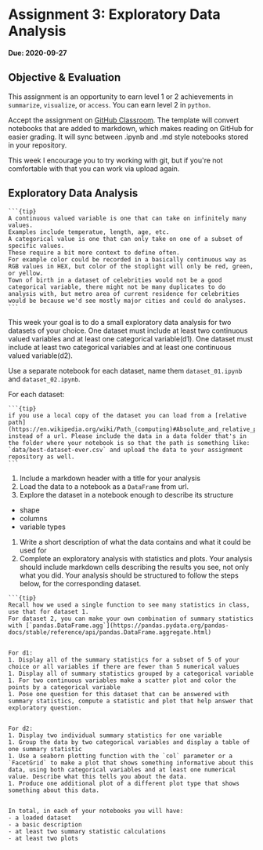 # Assignment 3: Exploratory Data Analysis

__Due: 2020-09-27__

## Objective & Evaluation

This assignment is an opportunity to earn level 1 or 2 achievements in `summarize`, `visualize`, or `access`. You can earn level 2 in `python`.


Accept the assignment on [GitHub Classroom](https://classroom.github.com/a/t2NWi3KU).  The template will convert notebooks that are added to markdown, which makes reading on GitHub for easier grading. It will sync between .ipynb and .md style notebooks stored in your repository.  

This week I encourage you to try working with git, but if you're not comfortable with that you can work via upload again.  



## Exploratory Data Analysis

````{margin}
```{tip}
A continuous valued variable is one that can take on infinitely many values.
Examples include temperatue, length, age, etc.
A categorical value is one that can only take on one of a subset of specific values.
These require a bit more context to define often.
For example color could be recorded in a basically continuous way as RGB values in HEX, but color of the stoplight will only be red, green, or yellow.
Town of birth in a dataset of celebrities would not be a good categorical variable, there might not be many duplicates to do analysis with, but metro area of current residence for celebrities would be because we'd see mostly major cities and could do analyses.
```
````

This week your goal is to do a small exploratory data analysis for two datasets of your choice. One dataset must include at least two continuous valued variables and at least one categorical variable(d1). One dataset must include at least two categorical variables and at least one continuous valued variable(d2).


Use a separate notebook for each dataset, name them `dataset_01.ipynb` and `dataset_02.ipynb`.


For each dataset:
````{margin}
```{tip}
if you use a local copy of the dataset you can load from a [relative path](https://en.wikipedia.org/wiki/Path_(computing)#Absolute_and_relative_paths) instead of a url. Please include the data in a data folder that's in the folder where your notebook is so that the path is something like: `data/best-dataset-ever.csv` and upload the data to your assignment repository as well. 
```
````

1. Include a markdown header with a title for your analysis
1. Load the data to a notebook as a `DataFrame` from url.
1. Explore the dataset in a notebook enough to describe its structure
  - shape
  - columns
  - variable types
1. Write a short description of what the data contains and what it could be used for
1. Complete an exploratory analysis with statistics and plots. Your analysis should include markdown cells  describing the results you see, not only what you did.  Your analysis should be structured to follow the steps below, for the corresponding dataset.

```{margin}
```{tip}
Recall how we used a single function to see many statistics in class, use that for dataset 1.
For dataset 2, you can make your own combination of summary statistics with [`pandas.DataFrame.agg`](https://pandas.pydata.org/pandas-docs/stable/reference/api/pandas.DataFrame.aggregate.html)
```
````

For d1:
1. Display all of the summary statistics for a subset of 5 of your choice or all variables if there are fewer than 5 numerical values
1. Display all of summary statistics grouped by a categorical variable
1. For two continuous variables make a scatter plot and color the points by a categorical variable
1. Pose one question for this dataset that can be answered with summary statistics, compute a statistic and plot that help answer that exploratory question.


For d2:
1. Display two individual summary statistics for one variable
1. Group the data by two categorical variables and display a table of one summary statistic
1. Use a seaborn plotting function with the `col` parameter or a `FacetGrid` to make a plot that shows something informative about this data, using both categorical variables and at least one numerical value. Describe what this tells you about the data.
1. Produce one additional plot of a different plot type that shows something about this data.


In total, in each of your notebooks you will have:
- a loaded dataset
- a basic description
- at least two summary statistic calculations
- at least two plots
